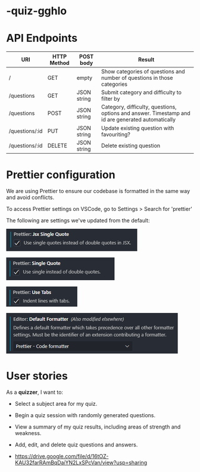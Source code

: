 # -quiz-gghlo

# API Endpoints

| URI            | HTTP Method | POST body   | Result                                                                                            |
| -------------- | ----------- | ----------- | ------------------------------------------------------------------------------------------------- |
| /              | GET         | empty       | Show categories of questions and number of questions in those categories                          |
| /questions     | GET         | JSON string | Submit category and difficulty to filter by                                                       |
| /questions     | POST        | JSON string | Category, difficulty, questions, options and answer. Timestamp and id are generated automatically |
| /questions/:id | PUT         | JSON string | Update existing question with favouriting?                                                        |
| /questions/:id | DELETE      | JSON string | Delete existing question                                                                          |

# Prettier configuration

We are using Prettier to ensure our codebase is formatted in the same way and avoid conflicts.

To access Prettier settings on VSCode, go to Settings > Search for 'prettier'

The following are settings we've updated from the default:

![Prettier: Jsx Single Quote (ticked) Use single quotes instead of double quotes in JSX.](assets/image.png)

![Prettier: Single Quote (ticked) Use single instead of double quotes](assets/image-1.png)

![Prettier: Use Tabs (ticked) Indent lines with tabs.](assets/image-2.png)

![Editor: Default Formatter Defines a default formatter which takes precedence over all other formatter settings. Must be the identifier of an extension contributing a formatter. Set to 'Prettier - Code formatter'](assets/image-3.png)

# User stories

As a **quizzer**, I want to:

- Select a subject area for my quiz.
- Begin a quiz session with randomly generated questions.
- View a summary of my quiz results, including areas of strength and weakness.
- Add, edit, and delete quiz questions and answers.

- https://drive.google.com/file/d/16tOZ-KAU32farRAmBqDaiYN2LxSPcVan/view?usp=sharing
